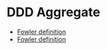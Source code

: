 DDD Aggregate
=============

* [Fowler definition](http://martinfowler.com/bliki/DDD_Aggregate.html)
* [Fowler definition](http://martinfowler.com/bliki/AggregateOrientedDatabase.html)
